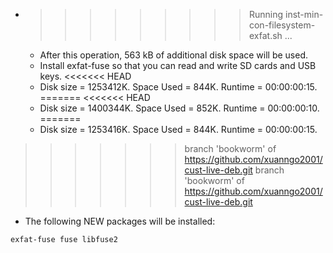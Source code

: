 * >>>>>>>>> Running inst-min-con-filesystem-exfat.sh ...
  * After this operation, 563 kB of additional disk space will be used.
  * Install exfat-fuse so that you can read and write SD cards and USB keys.
<<<<<<< HEAD
  * Disk size = 1253412K. Space Used = 844K. Runtime = 00:00:00:15.
=======
<<<<<<< HEAD
  * Disk size = 1400344K. Space Used = 852K. Runtime = 00:00:00:10.
=======
  * Disk size = 1253416K. Space Used = 844K. Runtime = 00:00:00:15.
>>>>>>> branch 'bookworm' of https://github.com/xuanngo2001/cust-live-deb.git
>>>>>>> branch 'bookworm' of https://github.com/xuanngo2001/cust-live-deb.git
  * The following NEW packages will be installed:
  ```bash
exfat-fuse fuse libfuse2
  ```

